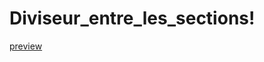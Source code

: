 # Diviseur_entre_les_sections!
[preview](https://user-images.githubusercontent.com/63866455/165195880-f3c09a40-24bc-482e-9c71-b95c7e1f5521.png)
